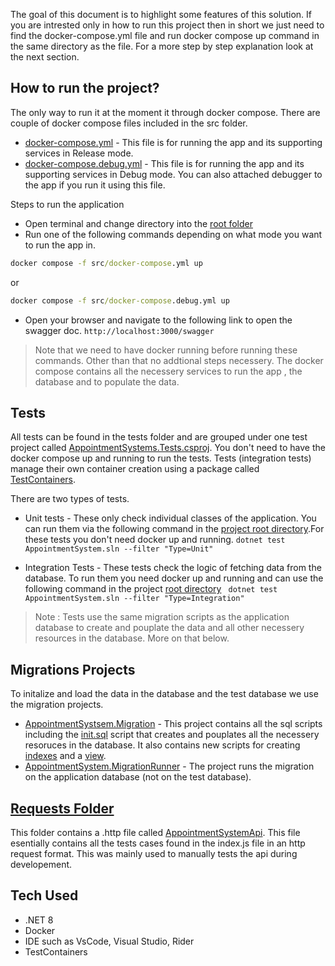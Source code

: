 The goal of this document is to highlight some features of this solution. If you are intrested only in how to run this project then in short we just need to find the docker-compose.yml file and run docker compose up command in the same directory as the file. For a more step by step explanation look at the next section.

## How to run the project?
The only way to run it at the moment it through docker compose. There are couple of docker compose files included in the src folder.

- [docker-compose.yml](./src/docker-compose.yml) - This file is for running the app and its supporting services in Release mode. 
- [docker-compose.debug.yml](./src/docker-compose.debug.yml.yml) - This file is for running the app and its supporting services in Debug mode. You can also attached debugger to the app if you run it using this file.

Steps to run the application 

- Open terminal and change directory into the [root folder](.)
- Run one of the following commands depending on what mode you want to run the app in.
  
```cmd 
docker compose -f src/docker-compose.yml up
```
or 
```cmd
docker compose -f src/docker-compose.debug.yml up
```
- Open your browser and navigate to the following link to open the swagger doc.
  `http://localhost:3000/swagger`


> Note that we need to have docker running before running these commands. Other than that no addtional steps necessery. The docker compose contains all the necessery services to run the app , the database and to populate the data.

## Tests
All tests can be found in the tests folder and are grouped under one test project called [AppointmentSystems.Tests.csproj](./tests/AppointmentSystem.Tests/AppointmentSystem.Tests.csproj). You don't need to have the docker compose up and running to run the tests. Tests (integration tests) manage their own container creation using a package called [TestContainers](https://testcontainers.com/).

There are two types of tests.

- Unit tests - These only check individual classes of the application. You can run them via the following command in the [project root directory](./).For these tests you don't need docker up and running.
  `dotnet test AppointmentSystem.sln --filter "Type=Unit" `

- Integration Tests - These tests check the logic of fetching data from the database. To run them you need docker up and running and can use the following command in the project [root directory](./)
  ` dotnet test AppointmentSystem.sln --filter "Type=Integration"`

> Note : Tests use the same migration scripts as the application database to create and pouplate the data and all other necessery resources in the database. More on that below.


## Migrations Projects
To initalize and load the data in the database and the test database we use the migration projects. 
- [AppointmentSystsem.Migration](./src/AppointmentSystem.Migration/) - This project contains all the sql scripts including the [init.sql](./src/AppointmentSystem.Migration/Scripts/00001-init.sql) script that creates and pouplates all the necessery resoruces in the database. It also contains new scripts for creating [indexes](./src//AppointmentSystem.Migration//Scripts/00002-CreateIndex.sql) and a [view](./src/AppointmentSystem.Migration/Scripts//00003-CreateView.sql).
- [AppointmentSystem.MigrationRunner](./src/AppointmentSystem.MigrationRunner/) - The project runs the migration on the application database (not on the test database).


## [Requests Folder](./requests/)
This folder contains a .http file called [AppointmentSystemApi](./requests/AppointmentSystemApi.http). This file esentially contains all the tests cases found in the index.js file in an http request format. This was mainly used to manually tests the api during developement.


## Tech Used
- .NET 8
- Docker
- IDE such as VsCode, Visual Studio, Rider
- TestContainers

